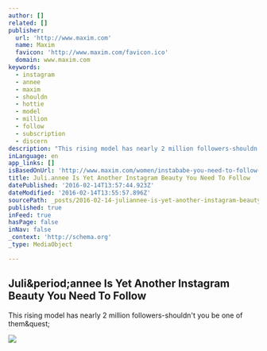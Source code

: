 ```yaml
---
author: []
related: []
publisher:
  url: 'http://www.maxim.com'
  name: Maxim
  favicon: 'http://www.maxim.com/favicon.ico'
  domain: www.maxim.com
keywords:
  - instagram
  - annee
  - maxim
  - shouldn
  - hottie
  - model
  - million
  - follow
  - subscription
  - discern
description: "This rising model has nearly 2 million followers-shouldn't you be one of them?"
inLanguage: en
app_links: []
isBasedOnUrl: 'http://www.maxim.com/women/instababe-you-need-to-follow-juliannee-2016-2'
title: Juli.annee Is Yet Another Instagram Beauty You Need To Follow
datePublished: '2016-02-14T13:57:44.923Z'
dateModified: '2016-02-14T13:55:57.896Z'
sourcePath: _posts/2016-02-14-juliannee-is-yet-another-instagram-beauty-you-need-to-follo.md
published: true
inFeed: true
hasPage: false
inNav: false
_context: 'http://schema.org'
_type: MediaObject

---
```

<article style=""><h1>Juli&amp;period;annee Is Yet Another Instagram Beauty You Need To Follow</h1><p>This rising model has nearly 2 million followers-shouldn't you be one of them&amp;quest;</p><img src="http://a2.files.maxim.com/image/upload/c_fit,cs_srgb,h_1200,w_1200/MTM2NTMyNzI0MjMxMTIwNDc5.png" /></article>